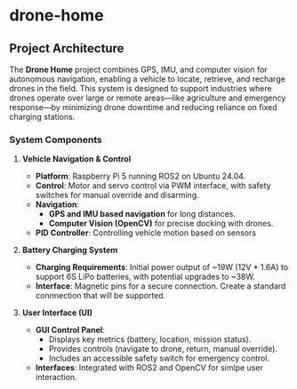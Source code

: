 # drone-home
## Project Architecture

The **Drone Home** project combines GPS, IMU, and computer vision for autonomous navigation, enabling a vehicle to locate, retrieve, and recharge drones in the field. This system is designed to support industries where drones operate over large or remote areas—like agriculture and emergency response—by minimizing drone downtime and reducing reliance on fixed charging stations.

### System Components

1. **Vehicle Navigation & Control**
   - **Platform**: Raspberry Pi 5 running ROS2 on Ubuntu 24.04.
   - **Control**: Motor and servo control via PWM interface, with safety switches for manual override and disarming.
   - **Navigation**:
     - **GPS and IMU based navigation** for long distances.
     - **Computer Vision (OpenCV)** for precise docking with drones.
   - **PID Controller**: Controlling vehicle motion based on sensors

2. **Battery Charging System**
   - **Charging Requirements**: Initial power output of ~19W (12V * 1.6A) to support 6S LiPo batteries, with potential upgrades to ~38W.
   - **Interface**: Magnetic pins for a secure connection. Create a standard connnection that will be supported.

3. **User Interface (UI)**
   - **GUI Control Panel**:
     - Displays key metrics (battery, location, mission status).
     - Provides controls (navigate to drone, return, manual override).
     - Includes an accessible safety switch for emergency control.
   - **Interfaces**: Integrated with ROS2 and OpenCV for simlpe user interaction.

